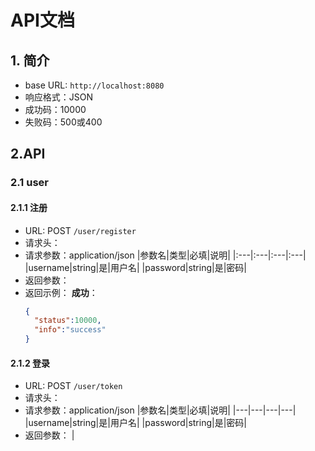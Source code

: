 # API文档
## 1. 简介
- base URL: `http://localhost:8080`
- 响应格式：JSON
- 成功码：10000
- 失败码：500或400
## 2.API
### 2.1 user
#### 2.1.1 注册
- URL: POST `/user/register`
- 请求头：
- 请求参数：application/json
  |参数名|类型|必填|说明|
  |:---|:---|:---|:---|
  |username|string|是|用户名|
  |password|string|是|密码|
- 返回参数：
- 返回示例：
  **成功**：
  ```json
  {
    "status":10000,
    "info":"success"
  }
  ```
#### 2.1.2 登录
- URL: POST `/user/token`
- 请求头：
- 请求参数：application/json
  |参数名|类型|必填|说明|
  |---|---|---|---|
  |username|string|是|用户名|
  |password|string|是|密码|
- 返回参数：
  |